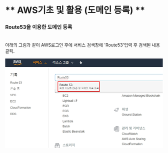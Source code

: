 # ** AWS기초 및 활용 (도메인 등록) ** 

### Route53을 이용한 도메인 등록<br><br>

아래의 그림과 같이 AWS로그인 후에 서비스 검색창에 'Route53'입력 후 검색된 내용 클릭.

![도메인등록1](https://github.com/dockerdongjin/aws-network-examples/blob/master/case1-1.jpg)
